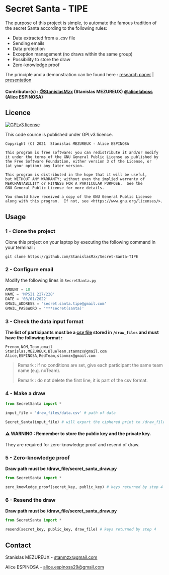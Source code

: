 # Secret Santa - TIPE

The purpose of this project is simple, to automate the famous tradition of the secret Santa according to the following rules:

- Data extracted from a .csv file
- Sending emails
- Data protection
- Exception management (no draws within the same group)
- Possibility to store the draw
- Zero-knowledge proof

The principle and a demonstration can be found here : [research paper](/research%20paper/research_paper.pdf) | [presentation](presentation/presentation.pdf)

#### Contributor(s) : [@StanislasMzx](https://github.com/StanislasMzx) (Stanislas MEZUREUX) [@alicelaboss](https://github.com/alicelaboss) (Alice ESPINOSA)

## Licence

[![GPLv3 license](https://img.shields.io/badge/License-GPLv3-blue.svg)](http://perso.crans.org/besson/LICENSE.html)

This code source is published under GPLv3 licence.

    Copyright (C) 2021  Stanislas MEZUREUX - Alice ESPINOSA

    This program is free software: you can redistribute it and/or modify
    it under the terms of the GNU General Public License as published by
    the Free Software Foundation, either version 3 of the License, or
    (at your option) any later version.

    This program is distributed in the hope that it will be useful,
    but WITHOUT ANY WARRANTY; without even the implied warranty of
    MERCHANTABILITY or FITNESS FOR A PARTICULAR PURPOSE.  See the
    GNU General Public License for more details.

    You should have received a copy of the GNU General Public License
    along with this program.  If not, see <https://www.gnu.org/licenses/>.

## Usage

### 1 - Clone the project

Clone this project on your laptop by executing the following command in your terminal :

```
git clone https://github.com/StanislasMzx/Secret-Santa-TIPE
```

### 2 - Configure email

Modify the following lines in <code>SecretSanta.py</code>

```python
AMOUNT = 10
NAME = 'MPSI1 227/228'
DATE = '03/01/2022'
GMAIL_ADDRESS = 'secret.santa.tipe@gmail.com'
GMAIL_PASSWORD = '***secret(santa)'
```

### 3 - Check the data input format

**The list of participants must be a [csv file](https://fr.wikipedia.org/wiki/Comma-separated_values) stored in <code>/draw_files</code> and must have the following format :**

```csv
Prenom,NOM,Team,email
Stanislas,MEZUREUX,BlueTeam,stanmzx@gmail.com
Alice,ESPINOSA,RedTeam,stanmzx@gmail.com
```

> Remark : if no conditions are set, give each participant the same team name (e.g. noTeam).
>
> Remark : do not delete the first line, it is part of the csv format.

### 4 - Make a draw

```python
from SecretSanta import *

input_file = 'draw_files/data.csv' # path of data

Secret_Santa(input_file) # will export the ciphered print to /draw_files
```

#### ⚠️ WARNING : Remember to store the public key and the private key.

They are required for zero-knowledge proof and resend of draw.

### 5 - Zero-knowledge proof

**Draw path must be /draw_file/secret_santa_draw.py**

```python
from SecretSanta import *

zero_knowledge_proof(secret_key, public_key) # keys returned by step 4
```

### 6 - Resend the draw

**Draw path must be /draw_file/secret_santa_draw.py**

```python
from SecretSanta import *

resend(secret_key, public_key, draw_file) # keys returned by step 4
```

## Contact

Stanislas MEZUREUX - [stanmzx@gmail.com](mailto:stanmzx@gmail.com)

Alice ESPINOSA - [alice.espinosa29@gmail.com](mailto:alice.espinosa29@gmail.com)
